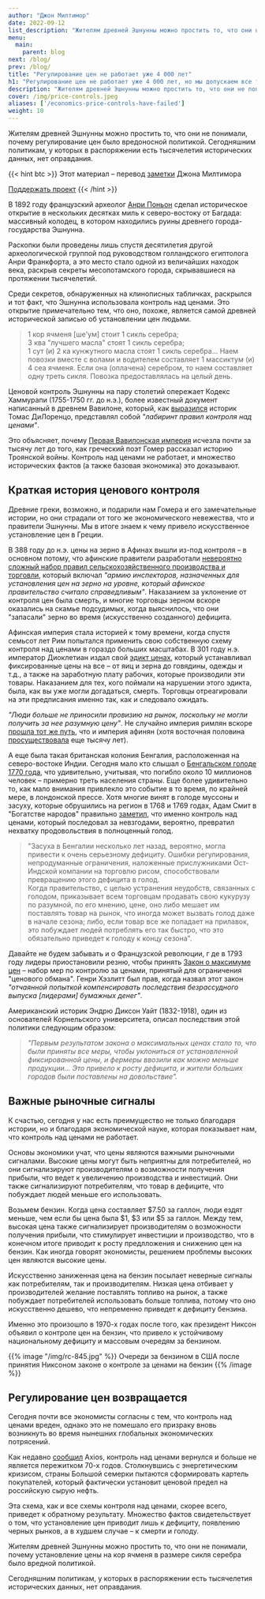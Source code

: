 ```yaml
---
author: "Джон Милтимор"
date: 2022-09-12
list_description: "Жителям древней Эшнунны можно простить то, что они не понимали, почему регулирование цен было вредоносной политикой. Сегодняшним политикам, у которых в распоряжении есть тысячелетия исторических данных, нет оправдания."
menu:
  main:
    parent: blog
next: /blog/
prev: /blog/
title: "Регулирование цен не работает уже 4 000 лет"
h1: "Регулирование цен не работает уже 4 000 лет, но мы допускаем все те же ошибки"
description: "Жителям древней Эшнунны можно простить то, что они не понимали, почему регулирование цен было вредоносной политикой. Сегодняшним политикам, у которых в распоряжении есть тысячелетия исторических данных, нет оправдания."
cover: /img/price-controls.jpeg
aliases: ['/economics-price-controls-have-failed']
weight: 10
---
```


Жителям древней Эшнунны можно простить то, что они не понимали, почему регулирование цен было вредоносной политикой. Сегодняшним политикам, у которых в распоряжении есть тысячелетия исторических данных, нет оправдания.

{{< hint btc >}}
Этот материал – перевод [заметки](https://fee.org/articles/price-controls-have-failed-for-4-000-years-and-humans-still-haven-t-learned/) Джона Милтимора

[Поддержать проект](/contribute/)
{{< /hint >}}

В 1892 году французский археолог [Анри Поньон](https://en.wikipedia.org/wiki/Henri_Pognon) сделал историческое открытие в нескольких десятках миль к северо-востоку от Багдада: массивный колодец, в котором находились руины древнего города-государства Эшнунна.

Раскопки были проведены лишь спустя десятилетия другой археологической группой под руководством голландского египтолога Анри Франкфорта, а это место стало одной из величайших находок века, раскрыв секреты месопотамского города, скрывавшиеся на протяжении тысячелетий.

Среди секретов, обнаруженных на клинописных табличках, раскрылся и тот факт, что Эшнунна использовала контроль над ценами. Это открытие примечательно тем, что оно, похоже, является самой древней исторической записью об установлении цен людьми.

> 1 кор ячменя [ше'ум] стоит 1 сикль серебра;  
> 3 ква "лучшего масла" стоят 1 сикль серебра;  
> 1 сут (и) 2 ка кунжутного масла стоят 1 сикль серебра... Наем повозки вместе с волами и водителем составляет 1 массиктум (и) 4 сеа ячменя. Если она (оплачена) серебром, то наем составляет одну треть сикля. Повозка предоставлялась на целый день.

Ценовой контроль Эшнунны на пару столетий опережает Кодекс Хаммурапи (1755-1750 гг. до н.э.), более известный документ написанный в древнем Вавилоне, который, как [выразился](https://mises.org/library/four-thousand-years-price-control) историк Томас ДиЛоренцо, представлял собой _"лабиринт правил контроля над ценами"_.

Это объясняет, почему [Первая Вавилонская империя](https://ru.wikipedia.org/wiki/%D0%98%D1%81%D1%82%D0%BE%D1%80%D0%B8%D1%8F_%D0%94%D1%80%D0%B5%D0%B2%D0%BD%D0%B5%D0%B9_%D0%9C%D0%B5%D1%81%D0%BE%D0%BF%D0%BE%D1%82%D0%B0%D0%BC%D0%B8%D0%B8#%D0%A1%D1%82%D0%B0%D1%80%D0%BE%D0%B2%D0%B0%D0%B2%D0%B8%D0%BB%D0%BE%D0%BD%D1%81%D0%BA%D0%B8%D0%B9_%D0%BF%D0%B5%D1%80%D0%B8%D0%BE%D0%B4_%D0%B2_%D0%AE%D0%B6%D0%BD%D0%BE%D0%B9_%D0%9C%D0%B5%D1%81%D0%BE%D0%BF%D0%BE%D1%82%D0%B0%D0%BC%D0%B8%D0%B8) исчезла почти за тысячу лет до того, как греческий поэт Гомер рассказал историю Троянской войны. Контроль над ценами не работает, и множество исторических фактов (а также базовая экономика) это доказывают.

## Краткая история ценового контроля

Древние греки, возможно, и подарили нам Гомера и его замечательные истории, но они страдали от того же экономического невежества, что и правители Эшнунны. Мы в итоге знаем к чему привело искусственное установление цен в Греции.

В 388 году до н.э. цены на зерно в Афинах вышли из-под контроля – в основном потому, что афинские правители разработали [невероятно сложный набор правил сельскохозяйственного производства и торговли](https://www.justice.gov/atr/cold-case-files-athenian-grain-merchants-386-bc), который включал _"армию инспекторов, назначенных для установления цен на зерно на уровне, который афинское правительство считало справедливым"_. Наказанием за уклонение от контроля цен была смерть, и многие торговцы зерном вскоре оказались на скамье подсудимых, когда выяснилось, что они "запасали" зерно во время (искусственно созданного) дефицита.

Афинская империя стала историей к тому времени, когда спустя семьсот лет Рим попытался применить свою собственную схему контроля над ценами в гораздо больших масштабах. В 301 году н.э. император Диоклетиан издал свой [эдикт ценах](https://ru.wikipedia.org/wiki/%D0%AD%D0%B4%D0%B8%D0%BA%D1%82_%D0%94%D0%B8%D0%BE%D0%BA%D0%BB%D0%B5%D1%82%D0%B8%D0%B0%D0%BD%D0%B0_%D0%BE_%D1%86%D0%B5%D0%BD%D0%B0%D1%85), который устанавливал фиксированные цены на все – от яиц и зерна до говядины, одежды и т.д., а также на заработную плату рабочих, которые производили эти товары. Наказанием для тех, кого поймали на нарушении этого эдикта, была, как вы уже могли догадаться, смерть. Торговцы отреагировали на эти предписания именно так, как и следовало ожидать.

_"Люди больше не приносили провизию на рынок, поскольку не могли получить за нее разумную цену"_. Не случайно империя римлян вскоре [прошла тот же путь](https://fee.org/articles/how-roman-central-planners-destroyed-their-economy/), что и империя афинян (хотя восточная половина [просуществовала](https://www.britannica.com/place/Byzantine-Empire) еще тысячу лет).

А еще была такая британская колония Бенгалия, расположенная на северо-востоке Индии. Сегодня мало кто слышал о [Бенгальском голоде 1770 года](https://ru.wikipedia.org/wiki/%D0%93%D0%BE%D0%BB%D0%BE%D0%B4_%D0%B2_%D0%91%D0%B5%D0%BD%D0%B3%D0%B0%D0%BB%D0%B8%D0%B8_(1769%E2%80%941773)), что удивительно, учитывая, что погибло около 10 миллионов человек – примерно треть населения страны. Еще более удивительно то, как мало внимания привлекло это событие в то время, по крайней мере, в лондонской прессе. Хотя многие винят в голоде муссоны и засуху, которые обрушились на регион в 1768 и 1769 годах, Адам Смит в "Богатстве народов" правильно [заметил](https://englishlanguageandhistory.com/?id=adam-smith-bengal-famine&tt=history-indian), что именно контроль над ценами, который последовал за невзгодами, вероятно, превратил нехватку продовольствия в полноценный голод.

> "Засуха в Бенгалии несколько лет назад, вероятно, могла привести к очень серьезному дефициту. Ошибки регулирования, непродуманные ограничения, наложенные прислужниками Ост-Индской компании на торговлю рисом, способствовали превращению этого дефицита в голод.  
> Когда правительство, с целью устранения неудобств, связанных с голодом, приказывает всем торговцам продавать свою кукурузу по разумной, по его мнению, цене, оно либо мешает им поставлять товар на рынок, что иногда может вызвать голод даже в начале сезона; либо, если товар все же попадает на прилавок, это побуждает людей потреблять его так быстро, что это обязательно приведет к голоду к концу сезона".

Давайте не будем забывать и о Французской революции, г де в 1793 году лидеры приостановили резню, чтобы принять [Закон о максимуме цен](https://ru.wikipedia.org/wiki/%D0%9C%D0%B0%D0%BA%D1%81%D0%B8%D0%BC%D1%83%D0%BC_%D1%86%D0%B5%D0%BD) – набор мер по контролю за ценами, принятый для ограничения "ценового обмана". Генри Хэзлитт был прав, когда назвал этот закон _"отчаянной попыткой компенсировать последствия безрассудного выпуска [лидерами] бумажных денег"_.

Американский историк Эндрю Диксон Уайт (1832-1918), один из основателей Корнельского университета, описал последствия этой политики следующим образом:

> _"Первым результатом закона о максимальных ценах стало то, что были приняты все меры, чтобы уклониться от установленной фиксированной цены, и фермеры ввозили как можно меньше продукции… Это привело к росту дефицита, и жители больших городов были поставлены на довольствие"._

## Важные рыночные сигналы

К счастью, сегодня у нас есть преимущество не только благодаря истории, но и благодаря экономической науке, которая показывает нам, что контроль над ценами не работает.

Основы экономики учат, что цены являются важными рыночными сигналами. Высокие цены могут быть неприятны для потребителей, но они сигнализируют производителям о возможности получения прибыли, что ведет к увеличению производства и инвестиций. Они также сигнализируют потребителям, что товар в дефиците, что побуждает людей меньше его использовать.

Возьмем бензин. Когда цена составляет $7.50 за галлон, люди ездят меньше, чем если бы цена была $1, $3 или $5 за галлон. Между тем, высокая цена также сигнализирует производителям о возможности получения прибыли, что стимулирует инвестиции и производство, что в конечном итоге приводит к росту предлложения и снижению цен на бензин. Как иногда говорят экономисты, решением проблемы высоких цен являются высокие цены.

Искусственно заниженная цена на бензин посылает неверные сигналы как потребителям, так и производителям. Низкая цена отбивает у производителей желание поставлять топливо на рынок, а также побуждает потребителей использовать больше топлива, потому что оно искусственно дешево, что непременно приведет к дефициту бензина.

Именно это произошло в 1970-х годах после того, как президент Никсон объявил о контроле цен на бензин, что привело к устойчивому национальному дефициту и массовым очередям за бензином.

{{% image "/img/rc-845.jpg" %}}
Очереди за бензином в США после принятия Никсоном законе о контроле за ценами на бензин
{{% /image %}}

## Регулирование цен возвращается

Сегодня почти все экономисты согласны с тем, что контроль над ценами вреден, однако это не помешало его призраку вновь возникнуть во время нынешних глобальных экономических потрясений.

Как недавно [сообщил](https://www.axios.com/2022/09/06/no-longer-a-1970s-relic-price-controls-are-back?utm_source=newsletter&utm_medium=email&utm_campaign=newsletter_axiosmarkets&stream=business) Axios, контроль над ценами вернулся и больше не является пережитком 70-х годов. Столкнувшись с энергетическим кризисом, страны Большой семерки пытаются сформировать картель покупателей, который фактически установит ценовой предел на российскую сырую нефть.

Эта схема, как и все схемы контроля над ценами, скорее всего, приведет к обратному результату. Множество фактов свидетельствует о том, что установление цен приводит лишь к дефициту, появлению черных рынков, а в худшем случае – к смерти и голоду.

Жителям древней Эшнунны можно простить то, что они не понимали, почему установление цены на кор ячменя в размере сикля серебра было вредной политикой.

Сегодняшним политикам, у которых в распоряжении есть тысячелетия исторических данных, нет оправдания.
